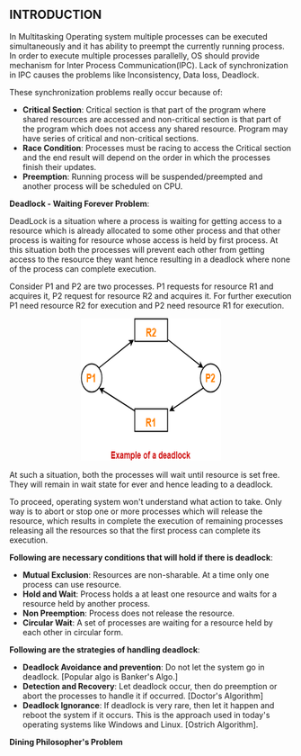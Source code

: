 ## INTRODUCTION<br>

 In Multitasking Operating system multiple processes can be executed simultaneously and it has ability to preempt the currently running process. In order to execute multiple processes parallelly, OS should provide mechanism for Inter Process Communication(IPC). Lack of synchronization in IPC causes the problems like Inconsistency, Data loss, Deadlock.

 These synchronization problems really occur because of:
* **Critical Section**: Critical section is that part of the program where shared resources are accessed and non-critical section is that part of the program which does not access any shared resource. Program may have series of critical and non-critical sections.
* **Race Condition**: Processes must be racing to access the Critical section and the end result will depend on the order in which the processes finish their updates.
* **Preemption**: Running process will be suspended/preempted and another process will be scheduled on CPU.

**Deadlock - Waiting Forever Problem**:

 DeadLock is a situation where a process is waiting for getting access to a resource which is already allocated to some other process and that other process is waiting for resource whose access is held by first process. At this situation both the processes will prevent each other from getting access to the resource they want hence resulting in a deadlock where none of the process can complete execution.

Consider P1 and P2 are two processes. P1 requests for resource R1 and acquires it, P2 request for resource R2 and acquires it.
For further execution P1 need resource R2 for execution and P2 need resource R1 for execution.

<center>
  <img src="images/deadlock.png" height="253" width="250">
</center>

At such a situation, both the processes will wait until resource is set free. They will remain in wait state for ever and hence leading to a deadlock.

To proceed, operating system won't understand what action to take. Only way is to abort or stop one or more processes which will release the resource, which results in complete the execution of remaining processes releasing all the resources so that the first process can complete its execution.

 **Following are necessary conditions that will hold if there is deadlock**:
  * **Mutual Exclusion**: Resources are non-sharable. At a time only one process can use resource.
  * **Hold and Wait**: Process holds a at least one resource and waits for a resource held by another process.
  * **Non Preemption**: Process does not release the resource.
  * **Circular Wait**: A set of processes are waiting for a resource held by each other in circular form.

**Following are the strategies of handling deadlock**:
  * **Deadlock Avoidance and prevention**: Do not let the system go in deadlock. [Popular algo is Banker's Algo.]
  * **Detection and Recovery**: Let deadlock occur, then do preemption or abort the processes to handle it if occurred. [Doctor's Algorithm]
  * **Deadlock Ignorance**: If deadlock is very rare, then let it happen and reboot the system if it occurs. This is the approach used in today's operating systems like Windows and Linux. [Ostrich Algorithm].

**Dining Philosopher's Problem**
